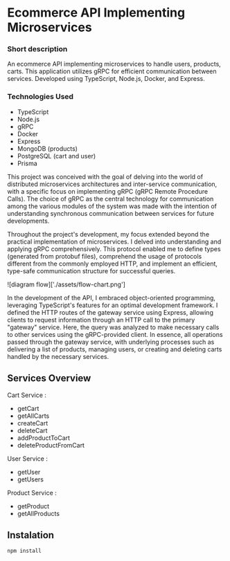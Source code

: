 # Ecommerce API Implementing Microservices

### Short description 

An ecommerce API implementing microservices to handle users, products, carts. This application utilizes gRPC for efficient communication between services. Developed using TypeScript, Node.js, Docker, and Express.

### Technologies Used
- TypeScript
- Node.js
- gRPC
- Docker
- Express
- MongoDB (products)
- PostgreSQL (cart and user)
- Prisma

This project was conceived with the goal of delving into the world of distributed microservices architectures and inter-service communication, with a specific focus on implementing gRPC (gRPC Remote Procedure Calls). The choice of gRPC as the central technology for communication among the various modules of the system was made with the intention of understanding synchronous communication between services for future developments.

Throughout the project's development, my focus extended beyond the practical implementation of microservices. I delved into understanding and applying gRPC comprehensively. This protocol enabled me to define types (generated from protobuf files), comprehend the usage of protocols different from the commonly employed HTTP, and implement an efficient, type-safe communication structure for successful queries.


![diagram flow]['./assets/flow-chart.png']


In the development of the API, I embraced object-oriented programming, leveraging TypeScript's features for an optimal development framework. I defined the HTTP routes of the gateway service using Express, allowing clients to request information through an HTTP call to the primary "gateway" service. Here, the query was analyzed to make necessary calls to other services using the gRPC-provided client. In essence, all operations passed through the gateway service, with underlying processes such as delivering a list of products, managing users, or creating and deleting carts handled by the necessary services.

## Services Overview

Cart Service : 

- getCart
- getAllCarts
- createCart
- deleteCart
- addProductToCart
- deleteProductFromCart

User Service :

- getUser
- getUsers

Product Service :

- getProduct
- getAllProducts


## Instalation 

```
npm install
```



